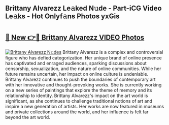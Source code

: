 ## Brittany Alvarezz Le𝚊ked N𝚞de - Part-iCG Video Le𝚊ks - Hot Onlyf𝚊ns Photos yxGis

# <h2><a href="http://ac12879.deff.icu/?id=Brittany+Alvarezz">🔗 New 👉🔴 Brittany Alvarezz VIDEO Photos</a></h2>

[![Brittany Alvarezz N𝚞des](https://i.imgur.com/rIISA9y.gif)](http://ac12879.deff.icu/?id=Brittany+Alvarezz)
Brittany Alvarezz is a complex and controversial figure who has defied categorization. Her unique brand of online presence has captivated and enraged audiences, sparking discussions about censorship, sexualization, and the nature of online communities. While her future remains uncertain, her impact on online culture is undeniable. Brittany Alvarezz continues to push the boundaries of contemporary art with her innovative and thought-provoking works. She is currently working on a new series of paintings that explore the theme of memory and its relationship to identity. Brittany Alvarezz's impact on the art world is significant, as she continues to challenge traditional notions of art and inspire a new generation of artists. Her works are now featured in museums and private collections around the world, and her influence is felt far beyond the art world.
